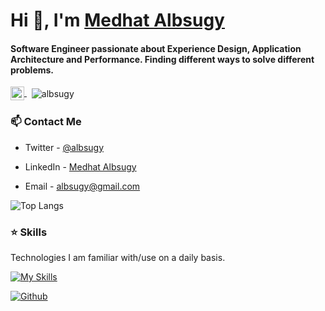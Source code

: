 <h1>Hi 👋, I'm <a href="https://albsugy.com?utm_source=github&utm_medium=profile&utm_campaign=github_profile">Medhat Albsugy</a></h1>

<h4>Software Engineer passionate about Experience Design, Application Architecture and Performance. Finding different ways to solve different problems.</h4>
 
<p>
  <a href="https://twitter.com/albsugy" target="blank">
    <img align="center" src="https://i.imgur.com/hz1w2yY.png" alt="albsugy" height="22" width="22" />
  </a>
  <span></span>
	&nbsp;
  <img align="center" src="https://komarev.com/ghpvc/?username=albsugy&label=Profile%20views&color=0e75b6&style=flat" alt="albsugy" />
  <span></span>
</p>

### 📫 Contact Me
- Twitter - [@albsugy](https://twitter.com/albsugy)

- LinkedIn - [Medhat Albsugy](https://www.linkedin.com/in/albsugy)

- Email - albsugy@gmail.com

 
![Top Langs](https://github-readme-stats.vercel.app/api/top-langs/?username=albsugy&hide=TeX&layout=compact&theme=tokyonight)
 
### ⭐ Skills
Technologies I am familiar with/use on a daily basis.

[![My Skills](https://skillicons.dev/icons?i=js,ts,react,redux,nextjs,electron,tauri,nodejs,jest,git,tailwindcss,webpack,html,css,figma)](https://skillicons.dev)
 
 [![Github](https://img.shields.io/github/followers/albsugy?label=Follow&style=social)](https://github.com/albsugy)
